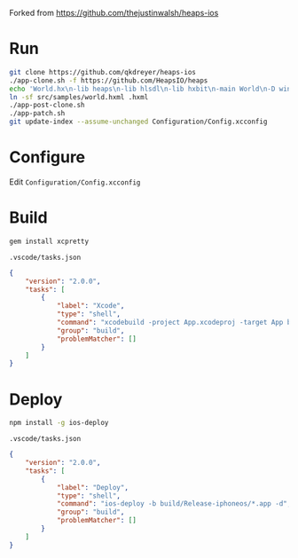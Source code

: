 Forked from https://github.com/thejustinwalsh/heaps-ios

# Run
```sh
git clone https://github.com/qkdreyer/heaps-ios
./app-clone.sh -f https://github.com/HeapsIO/heaps
echo 'World.hx\n-lib heaps\n-lib hlsdl\n-lib hxbit\n-main World\n-D windowSize=1024x768\n-D resourcesPath=world_res\n-cp .' > ./src/samples/world.hxml
ln -sf src/samples/world.hxml .hxml
./app-post-clone.sh
./app-patch.sh
git update-index --assume-unchanged Configuration/Config.xcconfig
```

# Configure
Edit `Configuration/Config.xcconfig`

# Build
```sh
gem install xcpretty
```

`.vscode/tasks.json`
```json
{
    "version": "2.0.0",
    "tasks": [
        {
            "label": "Xcode",
            "type": "shell",
            "command": "xcodebuild -project App.xcodeproj -target App build | xcpretty",
            "group": "build",
            "problemMatcher": []
        }
    ]
}
```

# Deploy
```sh
npm install -g ios-deploy
```

`.vscode/tasks.json`
```json
{
    "version": "2.0.0",
    "tasks": [
        {
            "label": "Deploy",
            "type": "shell",
            "command": "ios-deploy -b build/Release-iphoneos/*.app -d",
            "group": "build",
            "problemMatcher": []
        }
    ]
}
```
